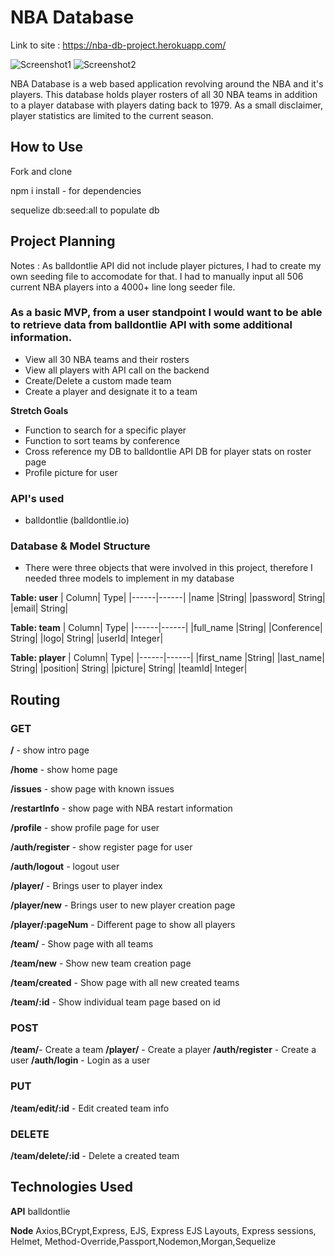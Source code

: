 # NBA Database

Link to site : https://nba-db-project.herokuapp.com/

![Screenshot1](https://github.com/Eryoung-610/Project2/blob/master/Screenshot1.JPG)
![Screenshot2](https://github.com/Eryoung-610/Project2/blob/master/Screenshot2.JPG)

NBA Database is a web based application revolving around the NBA and it's players. This database holds player rosters of all 30 NBA teams in addition to a player database with players dating back to 1979. As a small disclaimer, player statistics are limited to the current season.

## How to Use
Fork and clone

npm i install - for dependencies

sequelize db:seed:all to populate db

## Project Planning
Notes : As balldontlie API did not include player pictures, I had to create my own seeding file to accomodate for that. I had to manually input all 506 current NBA players into a 4000+ line long seeder file.
### As a basic MVP, from a user standpoint I would want to be able to retrieve data from balldontlie API with some additional information.
- View all 30 NBA teams and their rosters
- View all players with API call on the backend
- Create/Delete a custom made team
- Create a player and designate it to a team

**Stretch Goals**
- Function to search for a specific player
- Function to sort teams by conference
- Cross reference my DB to balldontlie API DB for player stats on roster page
- Profile picture for user

### API's used
- balldontlie (balldontlie.io)

### Database & Model Structure
- There were three objects that were involved in this project, therefore I needed three models to implement in my database

**Table: user**
| Column| Type|
|------|------|
|name |String|
|password| String|
|email| String|

**Table: team**
| Column| Type|
|------|------|
|full_name |String|
|Conference| String|
|logo| String|
|userId| Integer|


**Table: player**
| Column| Type|
|------|------|
|first_name |String|
|last_name| String|
|position| String|
|picture| String|
|teamId| Integer|

## Routing
### GET

**/** - show intro page

**/home** - show home page

**/issues** - show page with known issues

**/restartInfo** - show page with NBA restart information

**/profile** - show profile page for user

**/auth/register** - show register page for user

**/auth/logout** - logout user

**/player/** - Brings user to player index

**/player/new** - Brings user to new player creation page

**/player/:pageNum** - Different page to show all players

**/team/** - Show page with all teams

**/team/new** - Show new team creation page

**/team/created** - Show page with all new created teams

**/team/:id** - Show individual team page based on id

### POST
**/team/**- Create a team
**/player/** - Create a player
**/auth/register** - Create a user
**/auth/login** - Login as a user

### PUT
**/team/edit/:id** - Edit created team info

### DELETE
**/team/delete/:id** - Delete a created team


## Technologies Used
**API** balldontlie

**Node** Axios,BCrypt,Express, EJS, Express EJS Layouts, Express sessions, Helmet, Method-Override,Passport,Nodemon,Morgan,Sequelize
